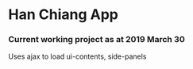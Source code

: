 # Han Chiang App

### Current working project as at 2019 March 30

Uses ajax to load ui-contents, side-panels
